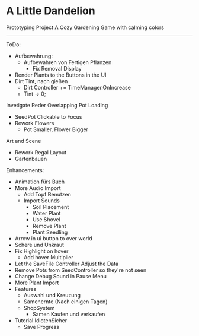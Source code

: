 # A Little Dandelion
Prototyping Project
A Cozy Gardening Game with calming colors

---
ToDo:
  - Aufbewahrung:
    - Aufbewahren von Fertigen Pflanzen
      - Fix Removal Display
  - Render Plants to the Buttons in the UI
  - Dirt Tint, nach gießen
    - Dirt Controller += TimeManager.OnIncrease
    - Tint -> 0;

Invetigate
Reder Overlapping
Pot Loading

- SeedPot Clickable to Focus
- Rework Flowers
  - Pot Smaller, Flower Bigger

Art and Scene
- Rework Regal Layout
- Gartenbauen


Enhancements:
- Animation fürs Buch
- More Audio Import
    - Add Topf Benutzen
    - Import Sounds
        - Soil Placement
        - Water Plant
        - Use Shovel
        - Remove Plant
        - Plant Seedling
- Arrow in ui button to over world
- Schere und Unkraut
- Fix Highlight on hover
  - Add hover Multiplier
- Let the SaveFile Controller Adjust the Data
- Remove Pots from SeedController so they're not seen
- Change Debug Sound in Pause Menu
- More Plant Import
- Features
  - Auswahl und Kreuzung
  - Samenernte (Nach einigen Tagen)
  - ShopSystem
    - Samen Kaufen und verkaufen
- Tutorial IdiotenSicher
  - Save Progress